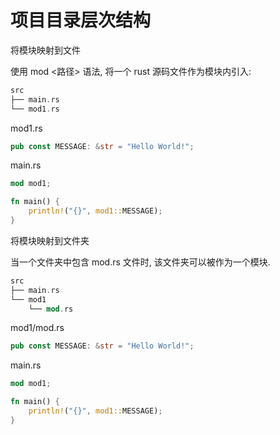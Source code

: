 # 项目目录层次结构

将模块映射到文件

使用 mod <路径> 语法, 将一个 rust 源码文件作为模块内引入:

```rust
src
├── main.rs
└── mod1.rs
```

mod1.rs

```rust
pub const MESSAGE: &str = "Hello World!";

```

main.rs

```rust
mod mod1;

fn main() {
    println!("{}", mod1::MESSAGE);
}
```

将模块映射到文件夹

当一个文件夹中包含 mod.rs 文件时, 该文件夹可以被作为一个模块.

```rust
src
├── main.rs
└── mod1
    └── mod.rs
```

mod1/mod.rs

```rust
pub const MESSAGE: &str = "Hello World!";

```

main.rs

```rust
mod mod1;

fn main() {
    println!("{}", mod1::MESSAGE);
}
```
